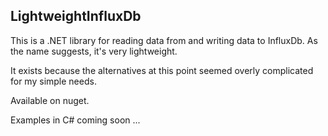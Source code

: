 ## LightweightInfluxDb

This is a .NET library for reading data from and writing data to InfluxDb. As the name suggests, it's very lightweight.

It exists because the alternatives at this point seemed overly complicated for my simple needs.

Available on nuget.

Examples in C# coming soon ... 
